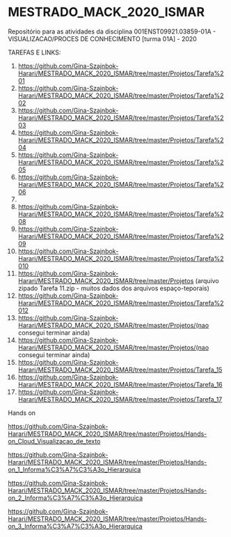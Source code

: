 # MESTRADO_MACK_2020_ISMAR 
Repositório para as atividades da disciplina 001ENST09921.03859-01A - VISUALIZACAO/PROCES DE CONHECIMENTO [turma 01A] - 2020

TAREFAS E LINKS:

1) https://github.com/Gina-Szajnbok-Harari/MESTRADO_MACK_2020_ISMAR/tree/master/Projetos/Tarefa%201
2) https://github.com/Gina-Szajnbok-Harari/MESTRADO_MACK_2020_ISMAR/tree/master/Projetos/Tarefa%202
3) https://github.com/Gina-Szajnbok-Harari/MESTRADO_MACK_2020_ISMAR/tree/master/Projetos/Tarefa%203
4) https://github.com/Gina-Szajnbok-Harari/MESTRADO_MACK_2020_ISMAR/tree/master/Projetos/Tarefa%204
5) https://github.com/Gina-Szajnbok-Harari/MESTRADO_MACK_2020_ISMAR/tree/master/Projetos/Tarefa%205
6) https://github.com/Gina-Szajnbok-Harari/MESTRADO_MACK_2020_ISMAR/tree/master/Projetos/Tarefa%206
7) 
8) https://github.com/Gina-Szajnbok-Harari/MESTRADO_MACK_2020_ISMAR/tree/master/Projetos/Tarefa%208
9) https://github.com/Gina-Szajnbok-Harari/MESTRADO_MACK_2020_ISMAR/tree/master/Projetos/Tarefa%209
10) https://github.com/Gina-Szajnbok-Harari/MESTRADO_MACK_2020_ISMAR/tree/master/Projetos/Tarefa%2010
11) https://github.com/Gina-Szajnbok-Harari/MESTRADO_MACK_2020_ISMAR/tree/master/Projetos (arquivo zipado Tarefa 11.zip - muitos dados dos arquivos espaço-teporais)
12) https://github.com/Gina-Szajnbok-Harari/MESTRADO_MACK_2020_ISMAR/tree/master/Projetos/Tarefa%2012
13) https://github.com/Gina-Szajnbok-Harari/MESTRADO_MACK_2020_ISMAR/tree/master/Projetos/(nao consegui terminar ainda)
14) https://github.com/Gina-Szajnbok-Harari/MESTRADO_MACK_2020_ISMAR/tree/master/Projetos/(nao consegui terminar ainda)
15) https://github.com/Gina-Szajnbok-Harari/MESTRADO_MACK_2020_ISMAR/tree/master/Projetos/Tarefa_15
16) https://github.com/Gina-Szajnbok-Harari/MESTRADO_MACK_2020_ISMAR/tree/master/Projetos/Tarefa_16
17) https://github.com/Gina-Szajnbok-Harari/MESTRADO_MACK_2020_ISMAR/tree/master/Projetos/Tarefa_17

Hands on

https://github.com/Gina-Szajnbok-Harari/MESTRADO_MACK_2020_ISMAR/tree/master/Projetos/Hands-on_Cloud_Visualizacao_de_texto

https://github.com/Gina-Szajnbok-Harari/MESTRADO_MACK_2020_ISMAR/tree/master/Projetos/Hands-on_1_Informa%C3%A7%C3%A3o_Hierarquica

https://github.com/Gina-Szajnbok-Harari/MESTRADO_MACK_2020_ISMAR/tree/master/Projetos/Hands-on_2_Informa%C3%A7%C3%A3o_Hierarquica

https://github.com/Gina-Szajnbok-Harari/MESTRADO_MACK_2020_ISMAR/tree/master/Projetos/Hands-on_3_Informa%C3%A7%C3%A3o_Hierarquica





